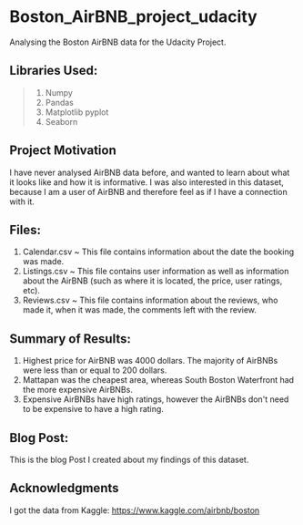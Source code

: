 # Boston_AirBNB_project_udacity
Analysing the Boston AirBNB data for the Udacity Project. 

## Libraries Used:
> 1. Numpy 
> 2. Pandas 
> 3. Matplotlib pyplot
> 4. Seaborn

## Project Motivation
I have never analysed AirBNB data before, and wanted to learn about what it looks like and how it is informative. I was also interested in this dataset, because I am a user of AirBNB and therefore feel as if I have a connection with it. 

## Files:
1. Calendar.csv ~ This file contains information about the date the booking was made. 
2. Listings.csv ~ This file contains user information as well as information about the AirBNB (such as where it is located, the price, user ratings, etc). 
3. Reviews.csv ~ This file contains information about the reviews, who made it, when it was made, the comments left with the review. 

## Summary of Results:
1. Highest price for AirBNB was 4000 dollars. The majority of AirBNBs were less than or equal to 200 dollars.
2. Mattapan was the cheapest area, whereas South Boston Waterfront had the more expensive AirBNBs.
3. Expensive AirBNBs have high ratings, however the AirBNBs don't need to be expensive to have a high rating.

## Blog Post:
This is the blog Post I created about my findings of this dataset. 

## Acknowledgments
I got the data from Kaggle: https://www.kaggle.com/airbnb/boston

